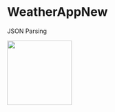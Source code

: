 # WeatherAppNew
JSON Parsing

<p>
 <img src="https://photos.google.com/photo/AF1QipP1t0md3e-8CthTAU6udFev-kUZAwpC3da_iqqZ" height="150px"/> 

